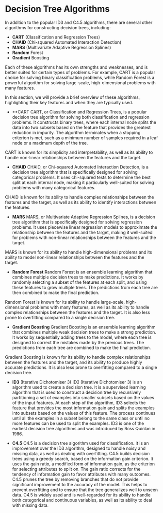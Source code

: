 # Decision Tree Algorithms
In addition to the popular ID3 and C4.5 algorithms, there are several other algorithms for constructing decision trees, including:

- **CART** (Classification and Regression Trees)
- **CHAID** (Chi-squared Automated Interaction Detection)
- **MARS** (Multivariate Adaptive Regression Splines)
- **Random** Forest
- **Gradient** Boosting

Each of these algorithms has its own strengths and weaknesses, and is better suited for certain types of problems. For example, CART is a popular choice for solving binary classification problems, while Random Forest is a powerful algorithm for solving large-scale, high-dimensional problems with many features.

In this section, we will provide a brief overview of these algorithms, highlighting their key features and when they are typically used.

- **CART
CART, or Classification and Regression Trees, is a popular decision tree algorithm for solving both classification and regression problems. It constructs binary trees, where each internal node splits the data into two subsets based on the feature that provides the greatest reduction in impurity. The algorithm terminates when a stopping criterion is met, such as a minimum number of samples required in a leaf node or a maximum depth of the tree.

CART is known for its simplicity and interpretability, as well as its ability to handle non-linear relationships between the features and the target.

- **CHAID**
CHAID, or Chi-squared Automated Interaction Detection, is a decision tree algorithm that is specifically designed for solving categorical problems. It uses chi-squared tests to determine the best split at each internal node, making it particularly well-suited for solving problems with many categorical features.

CHAID is known for its ability to handle complex relationships between the features and the target, as well as its ability to identify interactions between the features.

- **MARS**
MARS, or Multivariate Adaptive Regression Splines, is a decision tree algorithm that is specifically designed for solving regression problems. It uses piecewise linear regression models to approximate the relationship between the features and the target, making it well-suited for problems with non-linear relationships between the features and the target.

MARS is known for its ability to handle high-dimensional problems and its ability to model non-linear relationships between the features and the target.

- **Random Forest**
Random Forest is an ensemble learning algorithm that combines multiple decision trees to make predictions. It works by randomly selecting a subset of the features at each split, and using these features to grow multiple trees. The predictions from each tree are then combined to make the final prediction.

Random Forest is known for its ability to handle large-scale, high-dimensional problems with many features, as well as its ability to handle complex relationships between the features and the target. It is also less prone to overfitting compared to a single decision tree.

- **Gradient Boosting**
Gradient Boosting is an ensemble learning algorithm that combines multiple weak decision trees to make a strong prediction. It works by sequentially adding trees to the model, where each tree is designed to correct the mistakes made by the previous trees. The predictions from each tree are combined to make the final prediction.

Gradient Boosting is known for its ability to handle complex relationships between the features and the target, and its ability to produce highly accurate predictions. It is also less prone to overfitting compared to a single decision tree.

- **ID3** (Iterative Dichotomiser 3)
ID3 (Iterative Dichotomiser 3) is an algorithm used to create a decision tree. It is a supervised learning algorithm that is used to construct a decision tree by recursively partitioning a set of examples into smaller subsets based on the values of the input features. At each step of the algorithm, ID3 selects the feature that provides the most information gain and splits the examples into subsets based on the values of this feature. The process continues until all the examples in a subset belong to the same class or until no more features can be used to split the examples. ID3 is one of the earliest decision tree algorithms and was introduced by Ross Quinlan in 1986.

- **C4.5**
C4.5 is a decision tree algorithm used for classification. It is an improvement over the ID3 algorithm, designed to handle noisy and missing data, as well as dealing with overfitting. C4.5 builds decision trees using a greedy search, based on the information gain criterion. It uses the gain ratio, a modified form of information gain, as the criterion for selecting attributes to split on. The gain ratio corrects for the tendency of information gain to favor attributes with many outcomes. C4.5 prunes the tree by removing branches that do not provide significant improvement to the accuracy of the model. This helps to prevent overfitting and to ensure that the tree generalizes well to unseen data. C4.5 is widely used and is well-regarded for its ability to handle both categorical and continuous variables, as well as its ability to deal with missing data.
